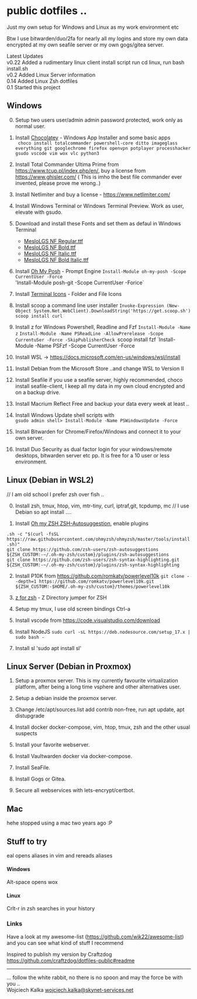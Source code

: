 # public dotfiles .. 
Just my own setup for Windows and Linux as my work environment etc

Btw I use bitwarden/duo/2fa for nearly all my logins and store my own data encrypted
at my own seafile server or my own gogs/gitea server. 

Latest Updates<br>
v0.22 Added a rudimentary linux client install script run cd linux, run bash install.sh<br>
v0.2 Added Linux Server information<br>
0.14 Added Linux Zsh dotfiles<br>
0.1 Started this project<br>

## Windows

0. Setup two users user/admin admin password protected, work only as normal user.  

1. Install [Chocolatey](https://chocolatey.org/) - Windows App Installer and some basic apps <br>
` choco install totalcommander powershell-core ditto imageglass everything git googlechrome firefox openvpn potplayer processhacker gsudo vscode vim wox vlc python3`

2. Install Total Commander Ultima Prime from https://www.tcup.pl/index.php/en/, buy a license from https://www.ghisler.com/ (
This is imho the best file commander ever invented, please prove me wrong..)

3. Install Netlimiter and buy a license - https://www.netlimiter.com/

4. Install Windows Terminal or Windows Terminal Preview. Work as user, elevate with gsudo.

5. Download and install these Fonts and set them as defaul in Windows Terminal
   - [MesloLGS NF Regular.ttf](
       https://github.com/romkatv/powerlevel10k-media/raw/master/MesloLGS%20NF%20Regular.ttf)
   - [MesloLGS NF Bold.ttf](
       https://github.com/romkatv/powerlevel10k-media/raw/master/MesloLGS%20NF%20Bold.ttf)
   - [MesloLGS NF Italic.ttf](
       https://github.com/romkatv/powerlevel10k-media/raw/master/MesloLGS%20NF%20Italic.ttf)
   - [MesloLGS NF Bold Italic.ttf](
       https://github.com/romkatv/powerlevel10k-media/raw/master/MesloLGS%20NF%20Bold%20Italic.ttf)

6. Install [Oh My Posh](https://ohmyposh.dev/) - Prompt Engine
`Install-Module oh-my-posh -Scope CurrentUser -Force`<br>
'Install-Module posh-git -Scope CurrentUser -Forice`<br>

7. Install [Terminal Icons](https://github.com/devblackops/Terminal-Icons) - Folder and File Icons

8. Install scoop a command line user installer
`Invoke-Expression (New-Object System.Net.WebClient).DownloadString('https://get.scoop.sh')`
`scoop install curl` 

9. Install z for Windows Powershell, Readline and Fzf 
`Install-Module -Name z`
`Install-Module -Name PSReadLine -AllowPrerelease -Scope CurrentuSer -Force -SkipPublisherCheck
`scoop install fzf
`Install-Module -Name PSFzf -Scope CurrentUser -Force

10. Install WSL -> https://docs.microsoft.com/en-us/windows/wsl/install

11. Install Debian from the Microsoft Store ..and change WSL to Version II

12. Install Seafile if you use a seafile server, highly recommended, choco install seafile-client, I keep all
my data in my own cloud encrypted and on a backup drive. 

13. Install Macrium Reflect Free and backup your data every week at least ..

14. Install Windows Update shell scripts with<br>
`gsudo admin shell> Install-Module -Name PSWindowsUpdate -Force`<br>

15. Install Bitwarden for Chrome/Firefox/Windows and connect it to your own server.

16. Install Duo Security as dual factor login for your windows/remote desktops, bitwarden server etc pp. It is free for a 10 user or less environment.

## Linux (Debian in WSL2)

// I am old school I prefer zsh over fish .. 

0. Install zsh, tmux, htop, vim, mtr-tiny, curl, iptraf,git, tcpdump, mc // I use Debian so apt install ....

1. Install [Oh my ZSH](https://ohmyz.sh),[ZSH-Autosuggestion](https://github.com/zsh-users/zsh-autosuggestions),  enable plugins<br>

`.sh -c "$(curl -fsSL https://raw.githubusercontent.com/ohmyzsh/ohmyzsh/master/tools/install.sh)"` <br>
`git clone https://github.com/zsh-users/zsh-autosuggestions ${ZSH_CUSTOM:-~/.oh-my-zsh/custom}/plugins/zsh-autosuggestions` <br>
`git clone https://github.com/zsh-users/zsh-syntax-highlighting.git ${ZSH_CUSTOM:-~/.oh-my-zsh/custom}/plugins/zsh-syntax-highlighting`


2. Install P10K from https://github.com/romkatv/powerlevel10k
`git clone --depth=1 https://github.com/romkatv/powerlevel10k.git ${ZSH_CUSTOM:-$HOME/.oh-my-zsh/custom}/themes/powerlevel10k` <br>

3. [z for zsh](https://github.com/agkozak/zsh-z) - Z Directory jumper for ZSH

4. Setup my tmux, I use old screen bindings Ctrl-a

5. Install vscode from https://code.visualstudio.com/download

6. Install NodeJS
`sudo curl -sL https://deb.nodesource.com/setup_17.x | sudo bash -` 

7. Install sl
'sudo apt install sl'

## Linux Server (Debian in Proxmox)

1. Setup a proxmox server. This is my currently favourite virtualization platform, after being a long time vsphere and other alternatives user.

2. Setup a debian inside the proxmox server.

3. Change /etc/apt/sources.list add contrib non-free, run apt update, apt distupgrade

4. Install docker docker-compose, vim, htop, tmux, zsh and the other usual suspects 

5. Install your favorite webserver.

6. Install Vaultwarden docker via docker-compose.

7. Install SeaFile. 

8. Install Gogs or Gitea.

9. Secure all webservices with lets-encrypt/certbot.

 
## Mac 
 
hehe stopped using a mac two years ago :P

## Stuff to try

eal opens aliases in vim and rereads aliases

#### Windows
Alt-space opens wox

#### Linux
Crlt-r in zsh searches in your history

### Links

Have a look at my awesome-list (https://github.com/wjk22/awesome-list) and you can see what kind of
stuff I recommend 

Inspired to publish my version by Craftzdog https://github.com/craftzdog/dotfiles-public#readme

---
... follow the white rabbit, no there is no spoon and may the force be with you .. <br>
Wojciech Kalka <wojciech.kalka@skynet-services.net>
